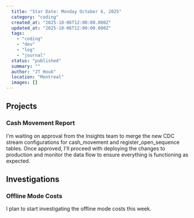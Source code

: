 ```yaml
---
  title: "Star Date: Monday October 6, 2025"
  category: "coding"
  created_at: "2025-10-06T12:00:00.000Z"
  updated_at: "2025-10-06T12:00:00.000Z"
  tags: 
    - "coding"
    - "dev"
    - "log"
    - "journal"
  status: "published"
  summary: ""
  author: "JT Houk"
  location: "Montreal"
  images: []
---
```


## Projects

### Cash Movement Report

I'm waiting on approval from the Insights team to merge the new CDC stream configurations for cash_movement and register_open_sequence tables.
Once approved, I'll proceed with deploying the changes to production and monitor the data flow to ensure everything is functioning as expected.

## Investigations

### Offline Mode Costs

I plan to start investigating the offline mode costs this week.
